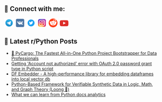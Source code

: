## 🔎 Connect with me:
[<img src="https://github.com/bullbesh/bullbesh/blob/main/images/Telegram.png" width="32" height="32" />](https://t.me/bullbesh)
[<img src="https://github.com/bullbesh/bullbesh/blob/main/images/VK.png" width="32" height="32" />](https://vk.com/bullbesh)
[<img src="https://github.com/bullbesh/bullbesh/blob/main/images/Twitter.png" width="32" height="32" />](https://twitter.com/bullbesh1)
[<img src="https://github.com/bullbesh/bullbesh/blob/main/images/Instagram.png" width="32" height="32" />](https://www.instagram.com/bullbesh)
[<img src="https://github.com/bullbesh/bullbesh/blob/main/images/Reddit.png" width="32" height="32" />](https://www.reddit.com/user/bullbesh)
[<img src="https://github.com/bullbesh/bullbesh/blob/main/images/YouTube.png" width="32" height="32" />](https://www.youtube.com/channel/UCtfjRs6uzgq5mfm8S06WTcg)

## 📕 Latest r/Python Posts
<!-- BLOG-POST-LIST:START -->
- [🚀 PyCargo: The Fastest All-in-One Python Project Bootstrapper for Data Professionals](https://www.reddit.com/r/Python/comments/1k0tf0x/pycargo_the_fastest_allinone_python_project/)
- [Getting &#39;Account not authorized&#39; error with OAuth 2.0 password grant type in Python script](https://www.reddit.com/r/Python/comments/1k0n5v5/getting_account_not_authorized_error_with_oauth/)
- [DF Embedder - A high-performance library for embedding dataframes into local vector db](https://www.reddit.com/r/Python/comments/1k0mpke/df_embedder_a_highperformance_library_for/)
- [Python-Based Framework for Verifiable Synthetic Data in Logic, Math, and Graph Theory &lpar;Loong 🐉&rpar;](https://www.reddit.com/r/Python/comments/1k0in78/pythonbased_framework_for_verifiable_synthetic/)
- [What we can learn from Python docs analytics](https://www.reddit.com/r/Python/comments/1k0icer/what_we_can_learn_from_python_docs_analytics/)
<!-- BLOG-POST-LIST:END -->
